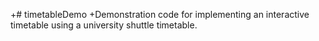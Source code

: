 +# timetableDemo
+Demonstration code for implementing an interactive timetable using a university shuttle timetable.